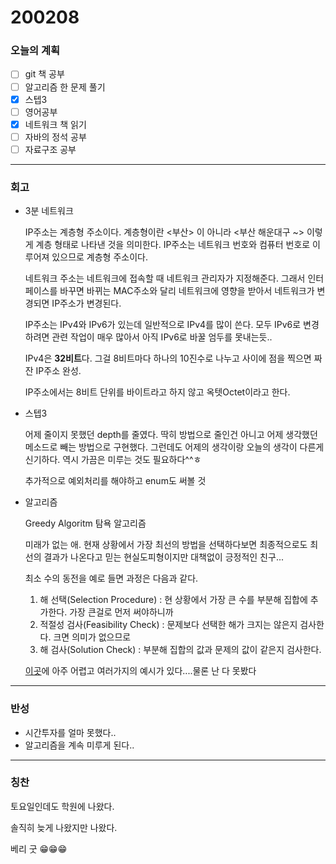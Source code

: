 # 200208

### 오늘의 계획

- [ ] git 책 공부
- [ ] 알고리즘 한 문제 풀기
- [x] 스텝3
- [ ] 영어공부
- [x] 네트워크 책 읽기
- [ ] 자바의 정석 공부
- [ ] 자료구조 공부

---



### 회고

- 3분 네트워크

  IP주소는 계층형 주소이다. 계층형이란 <부산> 이 아니라 <부산 해운대구 ~> 이렇게 계층 형태로 나타낸 것을 의미한다. IP주소는 네트워크 번호와 컴퓨터 번호로 이루어져 있으므로 계층형 주소이다.

  네트워크 주소는 네트워크에 접속할 때 네트워크 관리자가 지정해준다. 그래서 인터페이스를 바꾸면 바뀌는 MAC주소와 달리 네트워크에 영향을 받아서 네트워크가 변경되면 IP주소가 변경된다.

  IP주소는 IPv4와 IPv6가 있는데 일반적으로 IPv4를 많이 쓴다. 모두 IPv6로 변경하려면 관련 작업이 매우 많아서 아직 IPv6로 바꿀 엄두를 못내는듯..

  IPv4은 **32비트**다. 그걸 8비트마다 하나의 10진수로 나누고 사이에 점을 찍으면 짜잔 IP주소 완성. 

  IP주소에서는 8비트 단위를 바이트라고 하지 않고 옥텟Octet이라고 한다. 



- 스텝3

  어제 줄이지 못했던 depth를 줄였다. 딱히 방법으로 줄인건 아니고 어제 생각했던 메소드로 빼는 방법으로 구현했다. 그런데도 어제의 생각이랑 오늘의 생각이 다른게 신기하다. 역시 가끔은 미루는 것도 필요하다^^ㅎ

  추가적으로 예외처리를 해야하고 enum도 써볼 것

  

- 알고리즘

  Greedy Algoritm 탐욕 알고리즘 

  미래가 없는 애. 현재 상황에서 가장 최선의 방법을 선택하다보면 최종적으로도 최선의 결과가 나온다고 믿는 현실도피형이지만 대책없이 긍정적인 친구... 

  최소 수의 동전을 예로 들면 과정은 다음과 같다.

  1. 해 선택(Selection Procedure) : 현 상황에서 가장 큰 수를 부분해 집합에 추가한다. 가장 큰걸로 먼저 써야하니까
  2. 적절성 검사(Feasibility Check) : 문제보다 선택한 해가 크지는 않은지 검사한다. 크면 의미가 없으므로
  3. 해 검사(Solution Check) : 부분해 집합의 값과 문제의 값이 같은지 검사한다. 

  [이곳](https://janghw.tistory.com/entry/알고리즘-Greedy-Algorithm-탐욕-알고리즘)에 아주 어렵고 여러가지의 예시가 있다....물론 난 다 못봤다

  

  

  

---



### 반성

- 시간투자를 얼마 못했다..
- 알고리즘을 계속 미루게 된다..

---



### 칭찬

토요일인데도 학원에 나왔다.

솔직히 늦게 나왔지만 나왔다. 

베리 굿 😁😁😁







